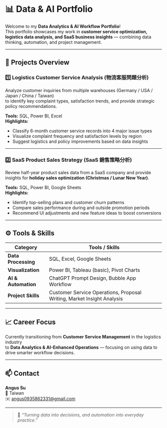 # 📊 Data & AI Portfolio

Welcome to my **Data Analytics & AI Workflow Portfolio**!  
This portfolio showcases my work in **customer service optimization, logistics data analysis, and SaaS business insights** — combining data thinking, automation, and project management.

---

## 🧩 Projects Overview

### 1️⃣ Logistics Customer Service Analysis (物流客服問題分析)
Analyze customer inquiries from multiple warehouses (Germany / USA / Japan / China / Taiwan)  
to identify key complaint types, satisfaction trends, and provide strategic policy recommendations.

**Tools:** SQL, Power BI, Excel  
**Highlights:**
- Classify 6-month customer service records into 4 major issue types  
- Visualize complaint frequency and satisfaction levels by region  
- Suggest logistics and policy improvements based on data insights

---

### 2️⃣ SaaS Product Sales Strategy (SaaS 銷售策略分析)
Review half-year product sales data from a SaaS company and provide insights for **holiday sales optimization (Christmas / Lunar New Year)**.

**Tools:** SQL, Power BI, Google Sheets  
**Highlights:**
- Identify top-selling plans and customer churn patterns  
- Compare sales performance during and outside promotion periods  
- Recommend UI adjustments and new feature ideas to boost conversions

---

## ⚙️ Tools & Skills

| Category | Tools / Skills |
|-----------|----------------|
| **Data Processing** | SQL, Excel, Google Sheets |
| **Visualization** | Power BI, Tableau (basic), Pivot Charts |
| **AI & Automation** | ChatGPT Prompt Design, Bubble App Workflow |
| **Project Skills** | Customer Service Operations, Proposal Writing, Market Insight Analysis |

---

## 📈 Career Focus
Currently transitioning from **Customer Service Management** in the logistics industry  
to **Data Analytics & AI-Enhanced Operations** — focusing on using data to drive smarter workflow decisions.

---

## 📫 Contact

**Angus Su**  
📍 Taiwan  
✉️ [angus0935862331@gmail.com](mailto:your_angus0935862331@gmail.com)  

---

> 💬 *“Turning data into decisions, and automation into everyday practice.”*

